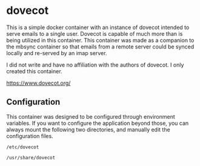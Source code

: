 # dovecot

This is a simple docker container with an instance of dovecot intended to serve emails to a single user. Dovecot is capable of much more than is being utilized in this container. This container was made as a companion to the mbsync container so that emails from a remote server could be synced locally and re-served by an imap server.

I did not write and have no affiliation with the authors of dovecot. I only created this container.

https://www.dovecot.org/

## Configuration

This container was designed to be configured through environment variables. If you want to configure the application beyond those, you can always mount the following two directories, and manually edit the configuration files.

```
/etc/dovecot

/usr/share/dovecot
```
